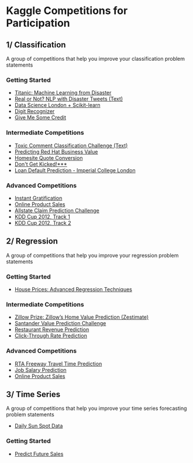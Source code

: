 # Kaggle Competitions for Participation

## 1/ Classification
A group of competitions that help you improve your classification problem statements

### Getting Started
- [Titanic: Machine Learning from Disaster](https://www.kaggle.com/c/titanic)
- [Real or Not? NLP with Disaster Tweets (Text)](https://www.kaggle.com/c/nlp-getting-started)
- [Data Science London + Scikit-learn](https://www.kaggle.com/c/data-science-london-scikit-learn)
- [Digit Recognizer](https://www.kaggle.com/c/digit-recognizer)
- [Give Me Some Credit](https://www.kaggle.com/c/GiveMeSomeCredit)

### Intermediate Competitions
- [Toxic Comment Classification Challenge (Text)](https://www.kaggle.com/c/jigsaw-toxic-comment-classification-challenge/data)
- [Predicting Red Hat Business Value](https://www.kaggle.com/c/predicting-red-hat-business-value)
- [Homesite Quote Conversion](https://www.kaggle.com/c/homesite-quote-conversion)
- [Don't Get Kicked!***](https://www.kaggle.com/c/DontGetKicked)
- [Loan Default Prediction - Imperial College London](https://www.kaggle.com/c/loan-default-prediction)

### Advanced Competitions
- [Instant Gratification](https://www.kaggle.com/c/instant-gratification)
- [Online Product Sales](https://www.kaggle.com/c/online-sales/)
- [Allstate Claim Prediction Challenge](https://www.kaggle.com/c/ClaimPredictionChallenge)
- [KDD Cup 2012, Track 1](https://www.kaggle.com/c/kddcup2012-track1)
- [KDD Cup 2012, Track 2](https://www.kaggle.com/c/kddcup2012-track2)

## 2/ Regression
A group of competitions that help you improve your regression problem statements

### Getting Started
- [House Prices: Advanced Regression Techniques](https://www.kaggle.com/c/house-prices-advanced-regression-techniques)

### Intermediate Competitions
- [Zillow Prize: Zillow’s Home Value Prediction (Zestimate)](https://www.kaggle.com/c/zillow-prize-1)
- [Santander Value Prediction Challenge](https://www.kaggle.com/c/santander-value-prediction-challenge)
- [Restaurant Revenue Prediction](https://www.kaggle.com/c/restaurant-revenue-prediction)
- [Click-Through Rate Prediction](https://www.kaggle.com/c/avazu-ctr-prediction)

### Advanced Competitions
- [RTA Freeway Travel Time Prediction](https://www.kaggle.com/c/RTA/)
- [Job Salary Prediction](https://www.kaggle.com/c/job-salary-prediction)
- [Online Product Sales](https://www.kaggle.com/c/online-sales)

## 3/ Time Series
A group of competitions that help you improve your time series forecasting problem statements
- [Daily Sun Spot Data](https://www.kaggle.com/abhinand05/daily-sun-spot-data-1818-to-2019)

### Getting Started
- [Predict Future Sales](https://www.kaggle.com/c/competitive-data-science-predict-future-saless)




